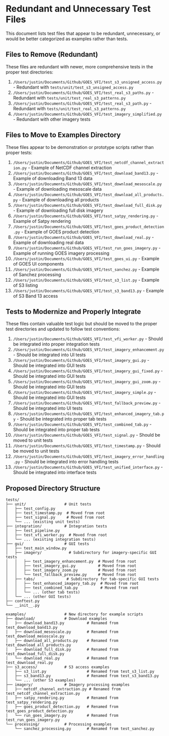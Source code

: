 # Redundant and Unnecessary Test Files

This document lists test files that appear to be redundant, unnecessary, or would be better categorized as examples rather than tests.

## Files to Remove (Redundant)

These files are redundant with newer, more comprehensive tests in the proper test directories:

1. `/Users/justin/Documents/Github/GOES_VFI/test_s3_unsigned_access.py` - Redundant with `tests/unit/test_s3_unsigned_access.py`
2. `/Users/justin/Documents/Github/GOES_VFI/test_real_s3_paths.py` - Redundant with `tests/unit/test_real_s3_patterns.py`
3. `/Users/justin/Documents/Github/GOES_VFI/test_real_s3_path.py` - Redundant with `tests/unit/test_real_s3_patterns.py`
4. `/Users/justin/Documents/Github/GOES_VFI/test_imagery_simplified.py` - Redundant with other imagery tests

## Files to Move to Examples Directory

These files appear to be demonstration or prototype scripts rather than proper tests:

1. `/Users/justin/Documents/Github/GOES_VFI/test_netcdf_channel_extraction.py` - Example of NetCDF channel extraction
2. `/Users/justin/Documents/Github/GOES_VFI/test_download_band13.py` - Example of downloading Band 13 data
3. `/Users/justin/Documents/Github/GOES_VFI/test_download_mesoscale.py` - Example of downloading mesoscale data
4. `/Users/justin/Documents/Github/GOES_VFI/test_download_all_products.py` - Example of downloading all products
5. `/Users/justin/Documents/Github/GOES_VFI/test_download_full_disk.py` - Example of downloading full disk imagery
6. `/Users/justin/Documents/Github/GOES_VFI/test_satpy_rendering.py` - Example of Satpy rendering
7. `/Users/justin/Documents/Github/GOES_VFI/test_goes_product_detection.py` - Example of GOES product detection
8. `/Users/justin/Documents/Github/GOES_VFI/test_download_real.py` - Example of downloading real data
9. `/Users/justin/Documents/Github/GOES_VFI/test_run_goes_imagery.py` - Example of running GOES imagery processing
10. `/Users/justin/Documents/Github/GOES_VFI/test_goes_ui.py` - Example of GOES UI components
11. `/Users/justin/Documents/Github/GOES_VFI/test_sanchez.py` - Example of Sanchez processing
12. `/Users/justin/Documents/Github/GOES_VFI/test_s3_list.py` - Example of S3 listing
13. `/Users/justin/Documents/Github/GOES_VFI/test_s3_band13.py` - Example of S3 Band 13 access

## Tests to Modernize and Properly Integrate

These files contain valuable test logic but should be moved to the proper test directories and updated to follow test conventions:

1. `/Users/justin/Documents/Github/GOES_VFI/test_vfi_worker.py` - Should be integrated into proper integration tests
2. `/Users/justin/Documents/Github/GOES_VFI/test_imagery_enhancement.py` - Should be integrated into UI tests
3. `/Users/justin/Documents/Github/GOES_VFI/test_imagery_gui.py` - Should be integrated into GUI tests
4. `/Users/justin/Documents/Github/GOES_VFI/test_imagery_gui_fixed.py` - Should be integrated into GUI tests
5. `/Users/justin/Documents/Github/GOES_VFI/test_imagery_gui_zoom.py` - Should be integrated into GUI tests
6. `/Users/justin/Documents/Github/GOES_VFI/test_imagery_simple.py` - Should be integrated into GUI tests
7. `/Users/justin/Documents/Github/GOES_VFI/test_fallback_preview.py` - Should be integrated into UI tests
8. `/Users/justin/Documents/Github/GOES_VFI/test_enhanced_imagery_tab.py` - Should be integrated into proper tab tests
9. `/Users/justin/Documents/Github/GOES_VFI/test_combined_tab.py` - Should be integrated into proper tab tests
10. `/Users/justin/Documents/Github/GOES_VFI/test_signal.py` - Should be moved to unit tests
11. `/Users/justin/Documents/Github/GOES_VFI/test_timestamp.py` - Should be moved to unit tests
12. `/Users/justin/Documents/Github/GOES_VFI/test_imagery_error_handling.py` - Should be integrated into error handling tests
13. `/Users/justin/Documents/Github/GOES_VFI/test_unified_interface.py` - Should be integrated into interface tests

## Proposed Directory Structure

```
tests/
├── unit/                 # Unit tests
│   ├── test_config.py
│   ├── test_timestamp.py  # Moved from root
│   ├── test_signal.py     # Moved from root
│   └── ... (existing unit tests)
├── integration/          # Integration tests
│   ├── test_pipeline.py
│   ├── test_vfi_worker.py  # Moved from root
│   └── ... (existing integration tests)
├── gui/                  # GUI tests
│   ├── test_main_window.py
│   ├── imagery/            # Subdirectory for imagery-specific GUI tests
│   │   ├── test_imagery_enhancement.py  # Moved from root
│   │   ├── test_imagery_gui.py          # Moved from root
│   │   ├── test_imagery_zoom.py         # Moved from root
│   │   └── test_fallback_preview.py     # Moved from root
│   ├── tabs/              # Subdirectory for tab-specific GUI tests
│   │   ├── test_enhanced_imagery_tab.py  # Moved from root
│   │   ├── test_combined_tab.py          # Moved from root
│   │   └── ... (other tab tests)
│   └── ... (other GUI tests)
├── conftest.py
└── __init__.py

examples/                 # New directory for example scripts
├── download/             # Download examples
│   ├── download_band13.py          # Renamed from test_download_band13.py
│   ├── download_mesoscale.py       # Renamed from test_download_mesoscale.py
│   ├── download_all_products.py    # Renamed from test_download_all_products.py
│   ├── download_full_disk.py       # Renamed from test_download_full_disk.py
│   └── download_real.py            # Renamed from test_download_real.py
├── s3_access/            # S3 access examples
│   ├── s3_list.py                  # Renamed from test_s3_list.py
│   ├── s3_band13.py                # Renamed from test_s3_band13.py
│   └── ... (other S3 examples)
├── imagery/              # Imagery processing examples
│   ├── netcdf_channel_extraction.py # Renamed from test_netcdf_channel_extraction.py
│   ├── satpy_rendering.py          # Renamed from test_satpy_rendering.py
│   ├── goes_product_detection.py   # Renamed from test_goes_product_detection.py
│   └── run_goes_imagery.py         # Renamed from test_run_goes_imagery.py
└── processing/           # Processing examples
    └── sanchez_processing.py       # Renamed from test_sanchez.py
```
